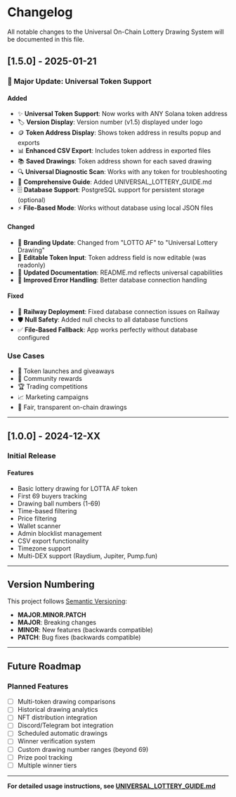 # Changelog

All notable changes to the Universal On-Chain Lottery Drawing System will be documented in this file.

## [1.5.0] - 2025-01-21

### 🎉 Major Update: Universal Token Support

#### Added
- ✨ **Universal Token Support**: Now works with ANY Solana token address
- 🏷️ **Version Display**: Version number (v1.5) displayed under logo
- 🪙 **Token Address Display**: Shows token address in results popup and exports
- 📊 **Enhanced CSV Export**: Includes token address in exported files
- 📚 **Saved Drawings**: Token address shown for each saved drawing
- 🔍 **Universal Diagnostic Scan**: Works with any token for troubleshooting
- 📖 **Comprehensive Guide**: Added UNIVERSAL_LOTTERY_GUIDE.md
- 🗄️ **Database Support**: PostgreSQL support for persistent storage (optional)
- ⚡ **File-Based Mode**: Works without database using local JSON files

#### Changed
- 🎨 **Branding Update**: Changed from "LOTTO AF" to "Universal Lottery Drawing"
- 📝 **Editable Token Input**: Token address field is now editable (was readonly)
- 📄 **Updated Documentation**: README.md reflects universal capabilities
- 🔧 **Improved Error Handling**: Better database connection handling

#### Fixed
- 🐛 **Railway Deployment**: Fixed database connection issues on Railway
- 🛡️ **Null Safety**: Added null checks to all database functions
- ✅ **File-Based Fallback**: App works perfectly without database configured

### Use Cases
- 🚀 Token launches and giveaways
- 🎁 Community rewards
- 🏆 Trading competitions
- 📈 Marketing campaigns
- 🤝 Fair, transparent on-chain drawings

---

## [1.0.0] - 2024-12-XX

### Initial Release

#### Features
- Basic lottery drawing for LOTTA AF token
- First 69 buyers tracking
- Drawing ball numbers (1-69)
- Time-based filtering
- Price filtering
- Wallet scanner
- Admin blocklist management
- CSV export functionality
- Timezone support
- Multi-DEX support (Raydium, Jupiter, Pump.fun)

---

## Version Numbering

This project follows [Semantic Versioning](https://semver.org/):
- **MAJOR.MINOR.PATCH**
- **MAJOR**: Breaking changes
- **MINOR**: New features (backwards compatible)
- **PATCH**: Bug fixes (backwards compatible)

---

## Future Roadmap

### Planned Features
- [ ] Multi-token drawing comparisons
- [ ] Historical drawing analytics
- [ ] NFT distribution integration
- [ ] Discord/Telegram bot integration
- [ ] Scheduled automatic drawings
- [ ] Winner verification system
- [ ] Custom drawing number ranges (beyond 69)
- [ ] Prize pool tracking
- [ ] Multiple winner tiers

---

**For detailed usage instructions, see [UNIVERSAL_LOTTERY_GUIDE.md](UNIVERSAL_LOTTERY_GUIDE.md)**

